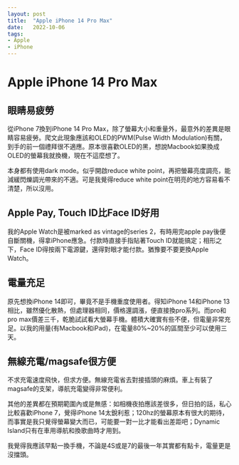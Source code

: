 ```yaml
---
layout: post
title:  "Apple iPhone 14 Pro Max"
date:   2022-10-06
tags:
- Apple
- iPhone
---
```

# Apple iPhone 14 Pro Max

## 眼睛易疲勞

從iPhone 7換到iPhone 14 Pro Max，除了螢幕大小和重量外，最意外的差異是眼睛容易疲勞。爬文此現象應該和OLED的PWM(Pulse Width Modulation)有關，到手的前一個禮拜很不適應。原本很喜歡OLED的黑，想說Macbook如果換成OLED的螢幕我就換機，現在不這麼想了。

本身都有使用dark mode。似乎開啟reduce white point，再把螢幕亮度調亮，能減緩閃爍調光帶來的不適。可是我覺得reduce white point在明亮的地方容易看不清楚，所以沒用。

## Apple Pay, Touch ID比Face ID好用

我的Apple Watch是被marked as vintage的series 2，有時用完apple pay後便自斷關機，得拿iPhone應急。付款時直接手指貼著Touch ID就能搞定；相形之下，Face ID得按兩下電源鍵，還得對眼才能付款。猶豫要不要更換Apple Watch。

## 電量充足

原先想換iPhone 14即可，畢竟不是手機重度使用者。得知iPhone 14和iPhone 13相比，雖然優化散熱，但處理器相同，價格還調漲，便直接換pro系列。而pro和pro max價差三千，乾脆試試看大螢幕手機。體積大確實有些不便，但電量非常充足。以我的用量(有Macbook和iPad)，在電量80%~20%的區間至少可以使用三天。

## 無線充電/magsafe很方便

不求充電速度飛快，但求方便。無線充電省去對接插頭的麻煩。車上有裝了magsafe的支架，導航充電變得非常便利。

其他的差異都在預期範圍內或是無感：如相機夜拍應該差很多，但日拍的話，私心比較喜歡iPhone 7，覺得iPhone 14太銳利惹；120hz的螢幕原本有很大的期待，而事實是我只覺得螢幕變大而已，可能要一對一比才能看出差距吧；Dynamic Island只有在車用導航和換歌曲時才用到。

我覺得我應該早點一換手機，不論是4S或是7的最後一年其實都有點卡，電量更是沒擋頭。